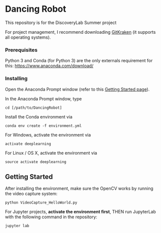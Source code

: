 # Dancing Robot

This repository is for the DiscoveryLab Summer project

For project management, I recommend downloading [GitKraken](https://www.gitkraken.com/) (it supports all operating systems).

### Prerequisites

Python 3 and Conda (for Python 3) are the only externals requirement for this: https://www.anaconda.com/download/

### Installing

Open the Anaconda Prompt window (refer to this [Getting Started page](https://conda.io/docs/user-guide/getting-started.html)).

In the Anaconda Prompt window, type

```
cd [/path/to/DancingRobot]
```

Install the Conda environment via

```
conda env create -f environment.yml
```

For Windows, activate the environment via

```
activate deeplearning
```

For Linux / OS X, activate the environment via

```
source activate deeplearning
```


## Getting Started

After installing the environment, make sure the OpenCV works by running the video capture system:

```
python VideoCapture_HelloWorld.py
```

For Jupyter projects, **activate the environment first**, THEN run JupyterLab with the following command in the repository:

```
jupyter lab
```


